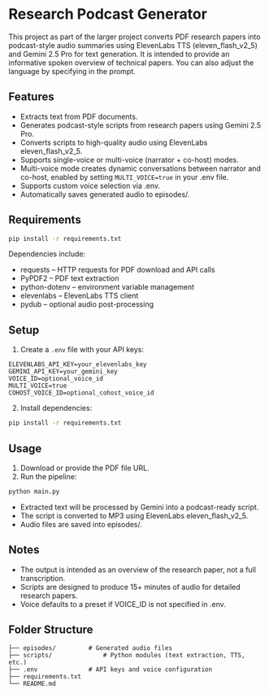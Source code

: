 # Research Podcast Generator

This project as part of the larger project converts PDF research papers into podcast-style audio summaries using ElevenLabs TTS (eleven_flash_v2_5) and Gemini 2.5 Pro for text generation. It is intended to provide an informative spoken overview of technical papers. You can also adjust the language by specifying in the prompt.

## Features

- Extracts text from PDF documents.
- Generates podcast-style scripts from research papers using Gemini 2.5 Pro.
- Converts scripts to high-quality audio using ElevenLabs eleven_flash_v2_5.
- Supports single-voice or multi-voice (narrator + co-host) modes.
- Multi-voice mode creates dynamic conversations between narrator and co-host, enabled by setting `MULTI_VOICE=true` in your .env file.
- Supports custom voice selection via .env.
- Automatically saves generated audio to episodes/.

## Requirements

```bash
pip install -r requirements.txt
```

Dependencies include:

- requests – HTTP requests for PDF download and API calls
- PyPDF2 – PDF text extraction
- python-dotenv – environment variable management
- elevenlabs – ElevenLabs TTS client
- pydub – optional audio post-processing

## Setup

1. Create a `.env` file with your API keys:

```
ELEVENLABS_API_KEY=your_elevenlabs_key
GEMINI_API_KEY=your_gemini_key
VOICE_ID=optional_voice_id
MULTI_VOICE=true
COHOST_VOICE_ID=optional_cohost_voice_id
```

2. Install dependencies:

```bash
pip install -r requirements.txt
```

## Usage

1. Download or provide the PDF file URL.
2. Run the pipeline:

```bash
python main.py
```

- Extracted text will be processed by Gemini into a podcast-ready script.
- The script is converted to MP3 using ElevenLabs eleven_flash_v2_5.
- Audio files are saved into episodes/.

## Notes

- The output is intended as an overview of the research paper, not a full transcription.
- Scripts are designed to produce 15+ minutes of audio for detailed research papers.
- Voice defaults to a preset if VOICE_ID is not specified in .env.

## Folder Structure

```
├── episodes/         # Generated audio files
├── scripts/              # Python modules (text extraction, TTS, etc.)
├── .env              # API keys and voice configuration
├── requirements.txt
└── README.md
```
